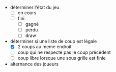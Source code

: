 - déterminer l'état du jeu
  - [ ] en cours
  - [ ] fini
    - [ ] gagné
    - [ ] perdu
    - [ ] draw
- déterminer si une liste de coup est légale
  - [x] 2 coups au meme endroit
  - [ ] coup qui ne respecte pas le coup précédent
  - [ ] coup libre lorsque une sous grille est finie
- alternance des joueurs
